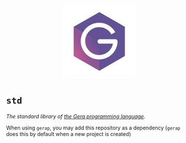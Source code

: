 <p align="center">
    <img src="logo.png" height="200"/>
</p>

# `std`
*The standard library of [the Gera programming language](https://github.com/geralang).*

When using `gerap`, you may add this repository as a dependency (`gerap` does this by default when a new project is created)